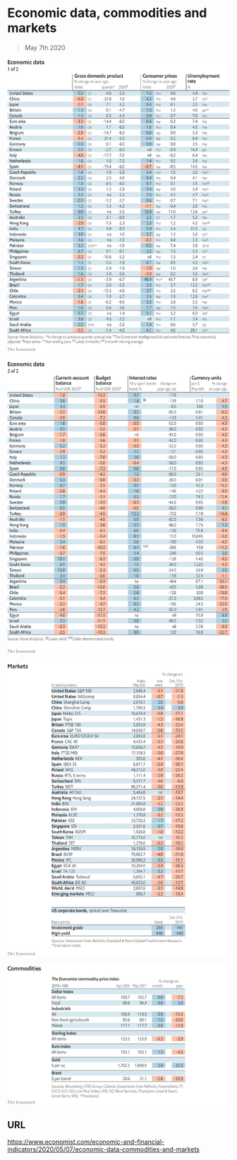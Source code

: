 # Economic data, commodities and markets

> May 7th 2020



![](./images/20200509_INT101.png)



![](./images/20200509_INT102.png)



![](./images/20200509_INT201.png)



![](./images/20200509_INT401.png)

## URL

https://www.economist.com/economic-and-financial-indicators/2020/05/07/economic-data-commodities-and-markets
